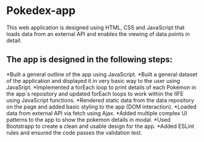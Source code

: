 # Pokedex-app

This web application is designed using HTML, CSS and JavaScript that loads data from an external API and enables the viewing of data points in detail.

## The app is designed in the following steps:

*Built a general outline of the app using JavaScript.
*Built a general dataset of the application and displayed it in very basic way to the user using JavaSript.
*Implemented a forEach loop to print details of each Pokémon in the app´s repository and updated forEach loops to work within the IIFE using JavaScript functions.
*Rendered static data from the data repository on the page and added basic styling to the app (DOM interaction).
*Loaded data from external API via fetch using Ajax.
*Added multiple complex UI patterns to the app to show the pokemon details in modal.
*Used Bootstrapp to create a clean and usable design for the app.
*Added ESLint rules and ensured the code passes the validation test.
